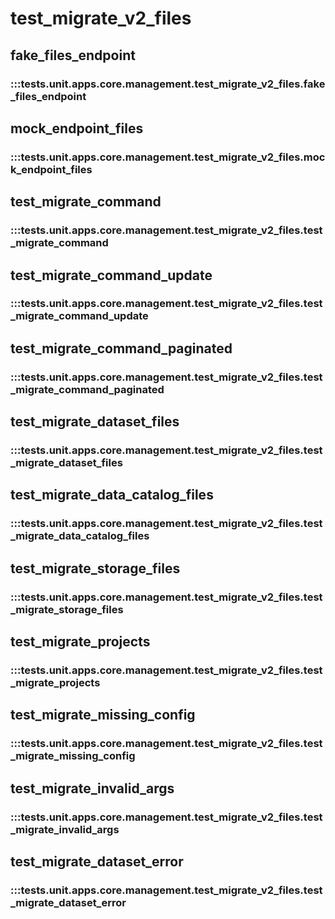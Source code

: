 # test_migrate_v2_files

## fake_files_endpoint

### :::tests.unit.apps.core.management.test_migrate_v2_files.fake_files_endpoint

## mock_endpoint_files

### :::tests.unit.apps.core.management.test_migrate_v2_files.mock_endpoint_files

## test_migrate_command

### :::tests.unit.apps.core.management.test_migrate_v2_files.test_migrate_command

## test_migrate_command_update

### :::tests.unit.apps.core.management.test_migrate_v2_files.test_migrate_command_update

## test_migrate_command_paginated

### :::tests.unit.apps.core.management.test_migrate_v2_files.test_migrate_command_paginated

## test_migrate_dataset_files

### :::tests.unit.apps.core.management.test_migrate_v2_files.test_migrate_dataset_files

## test_migrate_data_catalog_files

### :::tests.unit.apps.core.management.test_migrate_v2_files.test_migrate_data_catalog_files

## test_migrate_storage_files

### :::tests.unit.apps.core.management.test_migrate_v2_files.test_migrate_storage_files

## test_migrate_projects

### :::tests.unit.apps.core.management.test_migrate_v2_files.test_migrate_projects

## test_migrate_missing_config

### :::tests.unit.apps.core.management.test_migrate_v2_files.test_migrate_missing_config

## test_migrate_invalid_args

### :::tests.unit.apps.core.management.test_migrate_v2_files.test_migrate_invalid_args

## test_migrate_dataset_error

### :::tests.unit.apps.core.management.test_migrate_v2_files.test_migrate_dataset_error

